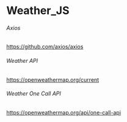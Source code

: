 ﻿# Weather_JS
 
###### Axios
https://github.com/axios/axios

###### Weather API
https://openweathermap.org/current

###### Weather One Call API
https://openweathermap.org/api/one-call-api


